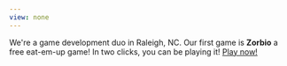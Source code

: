 ```yaml
---
view: none
---
```


We're a game development duo in Raleigh, NC.  Our first game is **Zorbio** a
free eat-em-up game!  In two clicks, you can be playing it!  [Play
now!](http://zor.bio)
